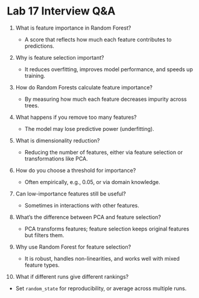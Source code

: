 # Lab 17 Interview Q&A

1. What is feature importance in Random Forest?
   - A score that reflects how much each feature contributes to predictions.

2. Why is feature selection important?
   - It reduces overfitting, improves model performance, and speeds up training.

3. How do Random Forests calculate feature importance?
   - By measuring how much each feature decreases impurity across trees.

4. What happens if you remove too many features?
   - The model may lose predictive power (underfitting).

5. What is dimensionality reduction?
   - Reducing the number of features, either via feature selection or transformations like PCA.

6. How do you choose a threshold for importance?
   - Often empirically, e.g., 0.05, or via domain knowledge.

7. Can low-importance features still be useful?
   - Sometimes in interactions with other features.

8. What’s the difference between PCA and feature selection?
   - PCA transforms features; feature selection keeps original features but filters them.

9. Why use Random Forest for feature selection?
   - It is robust, handles non-linearities, and works well with mixed feature types.

10. What if different runs give different rankings?
   - Set `random_state` for reproducibility, or average across multiple runs.
